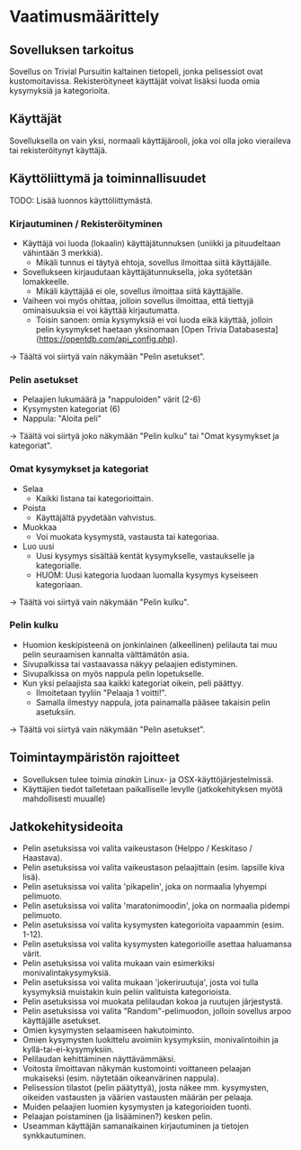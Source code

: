 # Vaatimusmäärittely

## Sovelluksen tarkoitus

Sovellus on Trivial Pursuitin kaltainen tietopeli, jonka pelisessiot ovat kustomoitavissa. Rekisteröityneet käyttäjät voivat lisäksi luoda omia kysymyksiä ja kategorioita.

## Käyttäjät

Sovelluksella on vain yksi, normaali käyttäjärooli, joka voi olla joko vieraileva tai rekisteröitynyt käyttäjä.

## Käyttöliittymä ja toiminnallisuudet

TODO: Lisää luonnos käyttöliittymästä.

### Kirjautuminen / Rekisteröityminen

  - Käyttäjä voi luoda (lokaalin) käyttäjätunnuksen (uniikki ja pituudeltaan vähintään 3 merkkiä).
    - Mikäli tunnus ei täytyä ehtoja, sovellus ilmoittaa siitä käyttäjälle.
  - Sovellukseen kirjaudutaan käyttäjätunnuksella, joka syötetään lomakkeelle.
    - Mikäli käyttäjää ei ole, sovellus ilmoittaa siitä käyttäjälle.
  - Vaiheen voi myös ohittaa, jolloin sovellus ilmoittaa, että tiettyjä ominaisuuksia ei voi käyttää kirjautumatta.
    - Toisin sanoen: omia kysymyksiä ei voi luoda eikä käyttää, jolloin pelin kysymykset haetaan yksinomaan [Open Trivia Databasesta] (https://opentdb.com/api_config.php).
  
  -> Täältä voi siirtyä vain näkymään "Pelin asetukset".
  
### Pelin asetukset

  - Pelaajien lukumäärä ja "nappuloiden" värit (2-6)
  - Kysymysten kategoriat (6)
  - Nappula: "Aloita peli"

  -> Täältä voi siirtyä joko näkymään "Pelin kulku" tai "Omat kysymykset ja kategoriat".

### Omat kysymykset ja kategoriat

  - Selaa
    - Kaikki listana tai kategorioittain.
  - Poista
    - Käyttäjältä pyydetään vahvistus. 
  - Muokkaa
    - Voi muokata kysymystä, vastausta tai kategoriaa.
  - Luo uusi
    - Uusi kysymys sisältää kentät kysymykselle, vastaukselle ja kategorialle.
    - HUOM: Uusi kategoria luodaan luomalla kysymys kyseiseen kategoriaan.

  -> Täältä voi siirtyä vain näkymään "Pelin kulku".

### Pelin kulku

  - Huomion keskipisteenä on jonkinlainen (alkeellinen) pelilauta tai muu pelin seuraamisen kannalta välttämätön asia.
  - Sivupalkissa tai vastaavassa näkyy pelaajien edistyminen.
  - Sivupalkissa on myös nappula pelin lopetukselle. 
  - Kun yksi pelaajista saa kaikki kategoriat oikein, peli päättyy.
    - Ilmoitetaan tyyliin "Pelaaja 1 voitti!".
    - Samalla ilmestyy nappula, jota painamalla pääsee takaisin pelin asetuksiin.

  -> Täältä voi siirtyä vain näkymään "Pelin asetukset".

## Toimintaympäristön rajoitteet

- Sovelluksen tulee toimia *ainakin* Linux- ja OSX-käyttöjärjestelmissä.
- Käyttäjien tiedot talletetaan paikalliselle levylle (jatkokehityksen myötä mahdollisesti muualle)

## Jatkokehitysideoita

- Pelin asetuksissa voi valita vaikeustason (Helppo / Keskitaso / Haastava).
- Pelin asetuksissa voi valita vaikeustason pelaajittain (esim. lapsille kiva lisä).
- Pelin asetuksissa voi valita 'pikapelin', joka on normaalia lyhyempi pelimuoto.
- Pelin asetuksissa voi valita 'maratonimoodin', joka on normaalia pidempi pelimuoto.
- Pelin asetuksissa voi valita kysymysten kategorioita vapaammin (esim. 1-12).
- Pelin asetuksissa voi valita kysymysten kategorioille asettaa haluamansa värit.
- Pelin asetuksissa voi valita mukaan vain esimerkiksi monivalintakysymyksiä.
- Pelin asetuksissa voi valita mukaan 'jokeriruutuja', josta voi tulla kysymyksiä muistakin kuin peliin valituista kategorioista.
- Pelin asetuksissa voi muokata pelilaudan kokoa ja ruutujen järjestystä.
- Pelin asetuksissa voi valita "Random"-pelimuodon, jolloin sovellus arpoo käyttäjälle asetukset.
- Omien kysymysten selaamiseen hakutoiminto.
- Omien kysymysten luokittelu avoimiin kysymyksiin, monivalintoihin ja kyllä-tai-ei-kysymyksiin.
- Pelilaudan kehittäminen näyttävämmäksi.
- Voitosta ilmoittavan näkymän kustomointi voittaneen pelaajan mukaiseksi (esim. näytetään oikeanvärinen nappula).
- Pelisession tilastot (pelin päätyttyä), josta näkee mm. kysymysten, oikeiden vastausten ja väärien vastausten määrän per pelaaja.
- Muiden pelaajien luomien kysymysten ja kategorioiden tuonti.
- Pelaajan poistaminen (ja lisääminen?) kesken pelin.
- Useamman käyttäjän samanaikainen kirjautuminen ja tietojen synkkautuminen.
